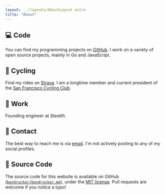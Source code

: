 ```yaml
---
layout: ../layouts/AboutLayout.astro
title: "About"
---
```


## 💻 Code

You can find my programming projects on [GitHub](https://github.com/bendrucker). I work on a variety of open source projects, mainly in Go and JavaScript.

## 🚴 Cycling

Find my rides on [Strava](https://www.strava.com/athletes/5723594). I am a longtime member and current president of the [San Francisco Cycling Club](https://www.sfcyclingclub.org).

## 💼 Work

Founding engineer at _Stealth_.

## 📧 Contact

The best way to reach me is via [email](mailto:bvdrucker@gmail.com). I'm not actively posting to any of my social profiles.

## 🔧 Source Code

The source code for this website is available on GitHub ([`bendrucker/bendrucker.me`](https://github.com/bendrucker/bendrucker.me)), under the [MIT license](https://github.com/bendrucker/bendrucker.me/blob/master/LICENSE). Pull requests are welcome if you notice a typo!
